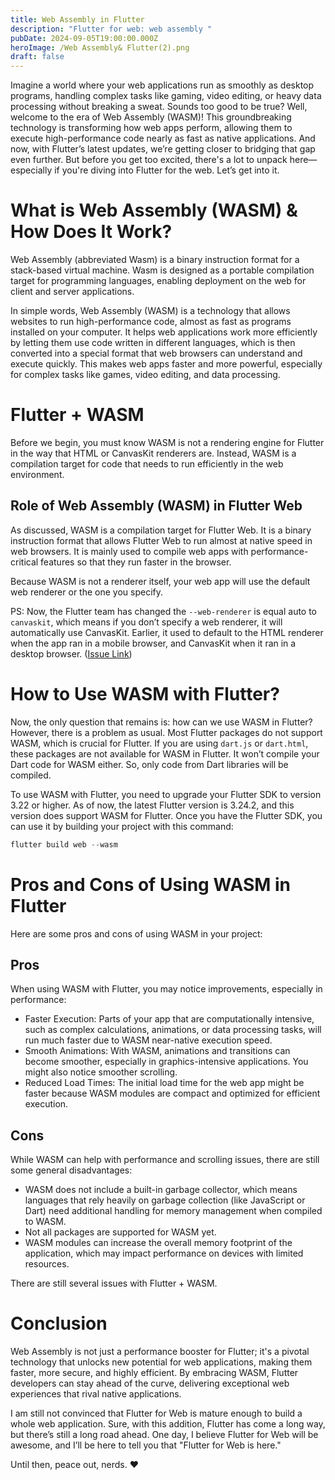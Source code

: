 ```yaml
---
title: Web Assembly in Flutter
description: "Flutter for web: web assembly "
pubDate: 2024-09-05T19:00:00.000Z
heroImage: /Web Assembly& Flutter(2).png
draft: false
---
```


Imagine a world where your web applications run as smoothly as desktop programs, handling complex tasks like gaming, video editing, or heavy data processing without breaking a sweat. Sounds too good to be true? Well, welcome to the era of Web Assembly (WASM)! This groundbreaking technology is transforming how web apps perform, allowing them to execute high-performance code nearly as fast as native applications. And now, with Flutter’s latest updates, we’re getting closer to bridging that gap even further. But before you get too excited, there's a lot to unpack here—especially if you're diving into Flutter for the web. Let’s get into it.

# What is Web Assembly (WASM) & How Does It Work?

Web Assembly (abbreviated Wasm) is a binary instruction format for a stack-based virtual machine. Wasm is designed as a portable compilation target for programming languages, enabling deployment on the web for client and server applications.

In simple words, Web Assembly (WASM) is a technology that allows websites to run high-performance code, almost as fast as programs installed on your computer. It helps web applications work more efficiently by letting them use code written in different languages, which is then converted into a special format that web browsers can understand and execute quickly. This makes web apps faster and more powerful, especially for complex tasks like games, video editing, and data processing.

# Flutter + WASM

Before we begin, you must know WASM is not a rendering engine for Flutter in the way that HTML or CanvasKit renderers are. Instead, WASM is a compilation target for code that needs to run efficiently in the web environment.

## Role of Web Assembly (WASM) in Flutter Web

As discussed, WASM is a compilation target for Flutter Web. It is a binary instruction format that allows Flutter Web to run almost at native speed in web browsers. It is mainly used to compile web apps with performance-critical features so that they run faster in the browser.

Because WASM is not a renderer itself, your web app will use the default web renderer or the one you specify.

PS: Now, the Flutter team has changed the `--web-renderer` is equal auto to `canvaskit`, which means if you don’t specify a web renderer, it will automatically use CanvasKit. Earlier, it used to default to the HTML renderer when the app ran in a mobile browser, and CanvasKit when it ran in a desktop browser. ([Issue Link](https://github.com/flutter/flutter/issues/149826))

# How to Use WASM with Flutter?

Now, the only question that remains is: how can we use WASM in Flutter? However, there is a problem as usual. Most Flutter packages do not support WASM, which is crucial for Flutter. If you are using `dart.js` or `dart.html`, these packages are not available for WASM in Flutter. It won’t compile your Dart code for WASM either. So, only code from Dart libraries will be compiled.

To use WASM with Flutter, you need to upgrade your Flutter SDK to version 3.22 or higher. As of now, the latest Flutter version is 3.24.2, and this version does support WASM for Flutter. Once you have the Flutter SDK, you can use it by building your project with this command:

```dart
flutter build web --wasm
```

# Pros and Cons of Using WASM in Flutter

Here are some pros and cons of using WASM in your project:

## Pros

When using WASM with Flutter, you may notice improvements, especially in performance:

- Faster Execution: Parts of your app that are computationally intensive, such as complex calculations, animations, or data processing tasks, will run much faster due to WASM near-native execution speed.
- Smooth Animations: With WASM, animations and transitions can become smoother, especially in graphics-intensive applications. You might also notice smoother scrolling.
- Reduced Load Times: The initial load time for the web app might be faster because WASM modules are compact and optimized for efficient execution.

## Cons

While WASM can help with performance and scrolling issues, there are still some general disadvantages:

- WASM does not include a built-in garbage collector, which means languages that rely heavily on garbage collection (like JavaScript or Dart) need additional handling for memory management when compiled to WASM.
- Not all packages are supported for WASM yet.
- WASM modules can increase the overall memory footprint of the application, which may impact performance on devices with limited resources.

There are still several issues with Flutter + WASM.

# Conclusion

Web Assembly is not just a performance booster for Flutter; it's a pivotal technology that unlocks new potential for web applications, making them faster, more secure, and highly efficient. By embracing WASM, Flutter developers can stay ahead of the curve, delivering exceptional web experiences that rival native applications.

I am still not convinced that Flutter for Web is mature enough to build a whole web application. Sure, with this addition, Flutter has come a long way, but there’s still a long road ahead. One day, I believe Flutter for Web will be awesome, and I’ll be here to tell you that "Flutter for Web is here."

Until then, peace out, nerds. ❤️
